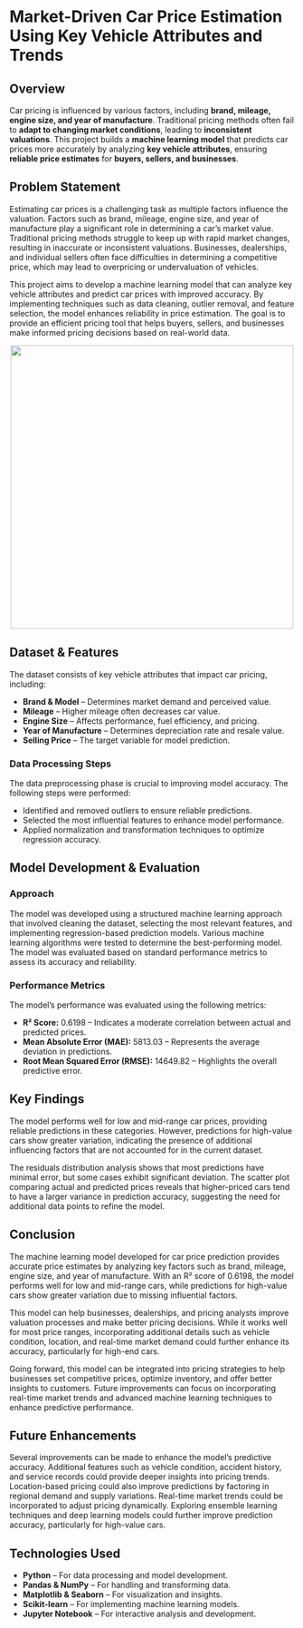 # **Market-Driven Car Price Estimation Using Key Vehicle Attributes and Trends**  

## **Overview**  
Car pricing is influenced by various factors, including **brand, mileage, engine size, and year of manufacture**. Traditional pricing methods often fail to **adapt to changing market conditions**, leading to **inconsistent valuations**. This project builds a **machine learning model** that predicts car prices more accurately by analyzing **key vehicle attributes**, ensuring **reliable price estimates** for **buyers, sellers, and businesses**.  

## **Problem Statement**  
Estimating car prices is a challenging task as multiple factors influence the valuation. Factors such as brand, mileage, engine size, and year of manufacture play a significant role in determining a car’s market value. Traditional pricing methods struggle to keep up with rapid market changes, resulting in inaccurate or inconsistent valuations. Businesses, dealerships, and individual sellers often face difficulties in determining a competitive price, which may lead to overpricing or undervaluation of vehicles.  

This project aims to develop a machine learning model that can analyze key vehicle attributes and predict car prices with improved accuracy. By implementing techniques such as data cleaning, outlier removal, and feature selection, the model enhances reliability in price estimation. The goal is to provide an efficient pricing tool that helps buyers, sellers, and businesses make informed pricing decisions based on real-world data.  


<p align="center">
  <img src="https://github.com/user-attachments/assets/b531064a-684a-4837-be4b-fea8c670d712" width="500"/>
</p>


## **Dataset & Features**  
The dataset consists of key vehicle attributes that impact car pricing, including:  
- **Brand & Model** – Determines market demand and perceived value.  
- **Mileage** – Higher mileage often decreases car value.  
- **Engine Size** – Affects performance, fuel efficiency, and pricing.  
- **Year of Manufacture** – Determines depreciation rate and resale value.  
- **Selling Price** – The target variable for model prediction.  

### **Data Processing Steps**  
The data preprocessing phase is crucial to improving model accuracy. The following steps were performed:  
- Identified and removed outliers to ensure reliable predictions.  
- Selected the most influential features to enhance model performance.  
- Applied normalization and transformation techniques to optimize regression accuracy.  

## **Model Development & Evaluation**  
### **Approach**  
The model was developed using a structured machine learning approach that involved cleaning the dataset, selecting the most relevant features, and implementing regression-based prediction models. Various machine learning algorithms were tested to determine the best-performing model. The model was evaluated based on standard performance metrics to assess its accuracy and reliability.  

### **Performance Metrics**  
The model’s performance was evaluated using the following metrics:  
- **R² Score:** 0.6198 – Indicates a moderate correlation between actual and predicted prices.  
- **Mean Absolute Error (MAE):** 5813.03 – Represents the average deviation in predictions.  
- **Root Mean Squared Error (RMSE):** 14649.82 – Highlights the overall predictive error.  

## **Key Findings**  
The model performs well for low and mid-range car prices, providing reliable predictions in these categories. However, predictions for high-value cars show greater variation, indicating the presence of additional influencing factors that are not accounted for in the current dataset.  

The residuals distribution analysis shows that most predictions have minimal error, but some cases exhibit significant deviation. The scatter plot comparing actual and predicted prices reveals that higher-priced cars tend to have a larger variance in prediction accuracy, suggesting the need for additional data points to refine the model.  

## **Conclusion**  
The machine learning model developed for car price prediction provides accurate price estimates by analyzing key factors such as brand, mileage, engine size, and year of manufacture. With an R² score of 0.6198, the model performs well for low and mid-range cars, while predictions for high-value cars show greater variation due to missing influential factors.  

This model can help businesses, dealerships, and pricing analysts improve valuation processes and make better pricing decisions. While it works well for most price ranges, incorporating additional details such as vehicle condition, location, and real-time market demand could further enhance its accuracy, particularly for high-end cars.  

Going forward, this model can be integrated into pricing strategies to help businesses set competitive prices, optimize inventory, and offer better insights to customers. Future improvements can focus on incorporating real-time market trends and advanced machine learning techniques to enhance predictive performance.  

## **Future Enhancements**  
Several improvements can be made to enhance the model’s predictive accuracy. Additional features such as vehicle condition, accident history, and service records could provide deeper insights into pricing trends. Location-based pricing could also improve predictions by factoring in regional demand and supply variations. Real-time market trends could be incorporated to adjust pricing dynamically. Exploring ensemble learning techniques and deep learning models could further improve prediction accuracy, particularly for high-value cars.  

## **Technologies Used**  
- **Python** – For data processing and model development.  
- **Pandas & NumPy** – For handling and transforming data.  
- **Matplotlib & Seaborn** – For visualization and insights.  
- **Scikit-learn** – For implementing machine learning models.  
- **Jupyter Notebook** – For interactive analysis and development.  
